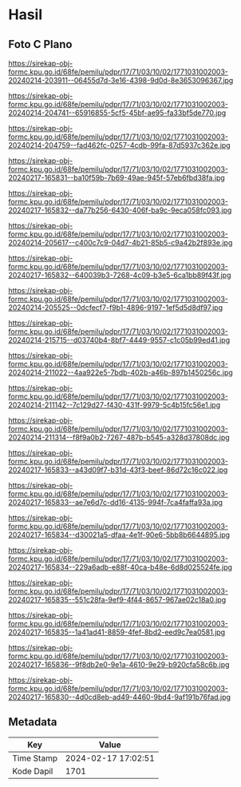 # Hasil

## Foto C Plano

https://sirekap-obj-formc.kpu.go.id/68fe/pemilu/pdpr/17/71/03/10/02/1771031002003-20240214-203911--06455d7d-3e16-4398-9d0d-8e3653096367.jpg

https://sirekap-obj-formc.kpu.go.id/68fe/pemilu/pdpr/17/71/03/10/02/1771031002003-20240214-204741--65916855-5cf5-45bf-ae95-fa33bf5de770.jpg

https://sirekap-obj-formc.kpu.go.id/68fe/pemilu/pdpr/17/71/03/10/02/1771031002003-20240214-204759--fad462fc-0257-4cdb-99fa-87d5937c362e.jpg

https://sirekap-obj-formc.kpu.go.id/68fe/pemilu/pdpr/17/71/03/10/02/1771031002003-20240217-165831--ba10f59b-7b69-49ae-945f-57eb6fbd38fa.jpg

https://sirekap-obj-formc.kpu.go.id/68fe/pemilu/pdpr/17/71/03/10/02/1771031002003-20240217-165832--da77b256-6430-406f-ba9c-9eca058fc093.jpg

https://sirekap-obj-formc.kpu.go.id/68fe/pemilu/pdpr/17/71/03/10/02/1771031002003-20240214-205617--c400c7c9-04d7-4b21-85b5-c9a42b2f893e.jpg

https://sirekap-obj-formc.kpu.go.id/68fe/pemilu/pdpr/17/71/03/10/02/1771031002003-20240217-165832--640039b3-7268-4c09-b3e5-6ca1bb89f43f.jpg

https://sirekap-obj-formc.kpu.go.id/68fe/pemilu/pdpr/17/71/03/10/02/1771031002003-20240214-205525--0dcfecf7-f9b1-4896-9197-1ef5d5d8df97.jpg

https://sirekap-obj-formc.kpu.go.id/68fe/pemilu/pdpr/17/71/03/10/02/1771031002003-20240214-215715--d03740b4-8bf7-4449-9557-c1c05b99ed41.jpg

https://sirekap-obj-formc.kpu.go.id/68fe/pemilu/pdpr/17/71/03/10/02/1771031002003-20240214-211022--4aa922e5-7bdb-402b-a46b-897b1450256c.jpg

https://sirekap-obj-formc.kpu.go.id/68fe/pemilu/pdpr/17/71/03/10/02/1771031002003-20240214-211142--7c129d27-f430-431f-9979-5c4b15fc56e1.jpg

https://sirekap-obj-formc.kpu.go.id/68fe/pemilu/pdpr/17/71/03/10/02/1771031002003-20240214-211314--f8f9a0b2-7267-487b-b545-a328d37808dc.jpg

https://sirekap-obj-formc.kpu.go.id/68fe/pemilu/pdpr/17/71/03/10/02/1771031002003-20240217-165833--a43d09f7-b31d-43f3-beef-86d72c16c022.jpg

https://sirekap-obj-formc.kpu.go.id/68fe/pemilu/pdpr/17/71/03/10/02/1771031002003-20240217-165833--ae7e6d7c-dd16-4135-994f-7ca4faffa93a.jpg

https://sirekap-obj-formc.kpu.go.id/68fe/pemilu/pdpr/17/71/03/10/02/1771031002003-20240217-165834--d30021a5-dfaa-4e1f-90e6-5bb8b6644895.jpg

https://sirekap-obj-formc.kpu.go.id/68fe/pemilu/pdpr/17/71/03/10/02/1771031002003-20240217-165834--229a6adb-e88f-40ca-b48e-6d8d025524fe.jpg

https://sirekap-obj-formc.kpu.go.id/68fe/pemilu/pdpr/17/71/03/10/02/1771031002003-20240217-165835--551c28fa-9ef9-4f44-8657-967ae02c18a0.jpg

https://sirekap-obj-formc.kpu.go.id/68fe/pemilu/pdpr/17/71/03/10/02/1771031002003-20240217-165835--1a41ad41-8859-4fef-8bd2-eed9c7ea0581.jpg

https://sirekap-obj-formc.kpu.go.id/68fe/pemilu/pdpr/17/71/03/10/02/1771031002003-20240217-165836--9f8db2e0-9e1a-4610-9e29-b920cfa58c6b.jpg

https://sirekap-obj-formc.kpu.go.id/68fe/pemilu/pdpr/17/71/03/10/02/1771031002003-20240217-165830--4d0cd8eb-ad49-4460-9bd4-9af191b76fad.jpg


## Metadata

| Key        | Value               |
| ---------- | ------------------- |
| Time Stamp | 2024-02-17 17:02:51 |
| Kode Dapil | 1701                |



